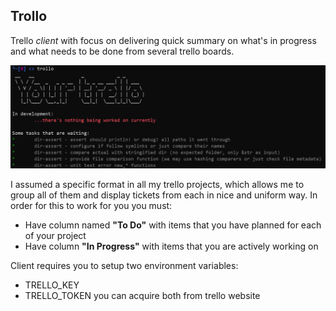 ## Trollo

Trello *client* with focus on delivering quick summary on what's in progress and what needs to be done from several trello boards.

![usage](./usage.png)

I assumed a specific format in all my trello projects, which allows me to group all of them and display tickets from each in nice and uniform way. In order for this to work for you you must:
* Have column named **"To Do"** with items that you have planned for each of your project
* Have column **"In Progress"** with items that you are actively working on

Client requires you to setup two environment variables:
* TRELLO_KEY
* TRELLO_TOKEN
you can acquire both from trello website
